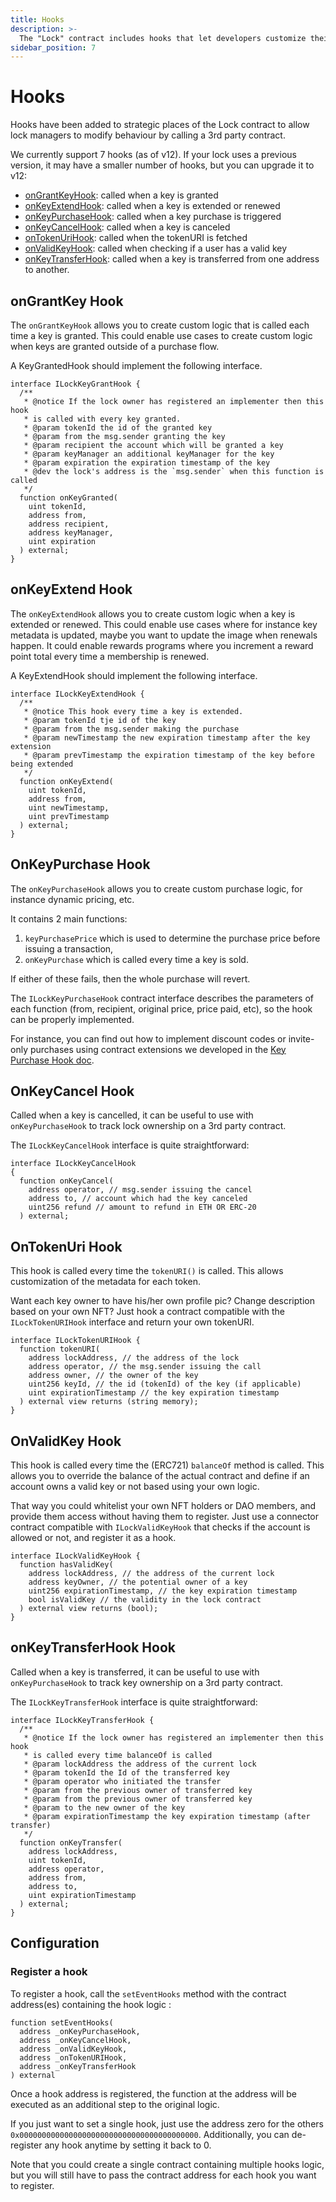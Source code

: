 ```yaml
---
title: Hooks
description: >-
  The "Lock" contract includes hooks that let developers customize their behavior.
sidebar_position: 7
---
```


# Hooks

Hooks have been added to strategic places of the Lock contract to allow lock managers to modify behaviour by calling a 3rd party contract.

We currently support 7 hooks (as of v12). If your lock uses a previous version, it may have a smaller number of hooks, but you can upgrade it to v12:

- <a href="#ongrantkey-hook">onGrantKeyHook</a>: called when a key is granted
- <a href="#onkeyextend-hook">onKeyExtendHook</a>: called when a key is extended or renewed
- <a href="#onkeypurchase-hook">onKeyPurchaseHook</a>: called when a key purchase is triggered
- <a href="#onkeycancel-hook">onKeyCancelHook</a>: called when a key is canceled
- <a href="#ontokenuri-hook">onTokenUriHook</a>: called when the tokenURI is fetched
- <a href="#onvalidkey-hook">onValidKeyHook</a>: called when checking if a user has a valid key
- <a href="#onkeytransferhook-hook">onKeyTransferHook</a>: called when a key is transferred from one address to another.

## onGrantKey Hook

The `onGrantKeyHook` allows you to create custom logic that is called each time a key is granted. This could enable use cases to create custom logic when keys are granted outside of a purchase flow.

A KeyGrantedHook should implement the following interface.

```solidity
interface ILockKeyGrantHook {
  /**
   * @notice If the lock owner has registered an implementer then this hook
   * is called with every key granted.
   * @param tokenId the id of the granted key
   * @param from the msg.sender granting the key
   * @param recipient the account which will be granted a key
   * @param keyManager an additional keyManager for the key
   * @param expiration the expiration timestamp of the key
   * @dev the lock's address is the `msg.sender` when this function is called
   */
  function onKeyGranted(
    uint tokenId,
    address from,
    address recipient,
    address keyManager,
    uint expiration
  ) external;
}
```

## onKeyExtend Hook

The `onKeyExtendHook` allows you to create custom logic when a key is extended or renewed. This could enable use cases where for instance key metadata is updated, maybe you want to update the image when renewals happen. It could enable rewards programs where you increment a reward point total every time a membership is renewed.

A KeyExtendHook should implement the following interface.

```solidity
interface ILockKeyExtendHook {
  /**
   * @notice This hook every time a key is extended.
   * @param tokenId tje id of the key
   * @param from the msg.sender making the purchase
   * @param newTimestamp the new expiration timestamp after the key extension
   * @param prevTimestamp the expiration timestamp of the key before being extended
   */
  function onKeyExtend(
    uint tokenId,
    address from,
    uint newTimestamp,
    uint prevTimestamp
  ) external;
}
```

## OnKeyPurchase Hook

The `onKeyPurchaseHook` allows you to create custom purchase logic, for instance dynamic pricing, etc.

It contains 2 main functions:

1. `keyPurchasePrice` which is used to determine the purchase price before issuing a transaction,
2. `onKeyPurchase` which is called every time a key is sold.

If either of these fails, then the whole purchase will revert.

The `ILockKeyPurchaseHook` contract interface describes the parameters of each function (from, recipient, original price, price paid, etc), so the hook can be properly implemented.

For instance, you can find out how to implement discount codes or invite-only purchases using contract extensions we developed in the [Key Purchase Hook doc](../../tutorials/smart-contracts/hooks/the-key-purchase-hook/).

## OnKeyCancel Hook

Called when a key is cancelled, it can be useful to use with `onKeyPurchaseHook` to track lock ownership on a 3rd party contract.

The `ILockKeyCancelHook` interface is quite straightforward:

```solidity
interface ILockKeyCancelHook
{
  function onKeyCancel(
    address operator, // msg.sender issuing the cancel
    address to, // account which had the key canceled
    uint256 refund // amount to refund in ETH OR ERC-20
  ) external;
```

## OnTokenUri Hook

This hook is called every time the `tokenURI()` is called. This allows customization of the metadata for each token.

Want each key owner to have his/her own profile pic? Change description based on your own NFT? Just hook a contract compatible with the `ILockTokenURIHook` interface and return your own tokenURI.

```solidity
interface ILockTokenURIHook {
  function tokenURI(
    address lockAddress, // the address of the lock
    address operator, // the msg.sender issuing the call
    address owner, // the owner of the key
    uint256 keyId, // the id (tokenId) of the key (if applicable)
    uint expirationTimestamp // the key expiration timestamp
  ) external view returns (string memory);
}
```

## OnValidKey Hook

This hook is called every time the (ERC721) `balanceOf` method is called. This allows you to override the balance of the actual contract and define if an account owns a valid key or not based using your own logic.

That way you could whitelist your own NFT holders or DAO members, and provide them access without having them to register. Just use a connector contract compatible with `ILockValidKeyHook` that checks if the account is allowed or not, and register it as a hook.

```solidity
interface ILockValidKeyHook {
  function hasValidKey(
    address lockAddress, // the address of the current lock
    address keyOwner, // the potential owner of a key
    uint256 expirationTimestamp, // the key expiration timestamp
    bool isValidKey // the validity in the lock contract
  ) external view returns (bool);
}
```

## onKeyTransferHook Hook

Called when a key is transferred, it can be useful to use with `onKeyPurchaseHook` to track key ownership on a 3rd party contract.

The `ILockKeyTransferHook` interface is quite straightforward:

```solidity
interface ILockKeyTransferHook {
  /**
   * @notice If the lock owner has registered an implementer then this hook
   * is called every time balanceOf is called
   * @param lockAddress the address of the current lock
   * @param tokenId the Id of the transferred key
   * @param operator who initiated the transfer
   * @param from the previous owner of transferred key
   * @param from the previous owner of transferred key
   * @param to the new owner of the key
   * @param expirationTimestamp the key expiration timestamp (after transfer)
   */
  function onKeyTransfer(
    address lockAddress,
    uint tokenId,
    address operator,
    address from,
    address to,
    uint expirationTimestamp
  ) external;
}
```

## Configuration

### Register a hook

To register a hook, call the `setEventHooks` method with the contract address(es) containing the hook logic :

```solidity
function setEventHooks(
  address _onKeyPurchaseHook,
  address _onKeyCancelHook,
  address _onValidKeyHook,
  address _onTokenURIHook,
  address _onKeyTransferHook
) external
```

Once a hook address is registered, the function at the address will be executed as an additional step to the original logic.

If you just want to set a single hook, just use the address zero for the others `0x0000000000000000000000000000000000000000`. Additionally, you can de-register any hook anytime by setting it back to 0.

Note that you could create a single contract containing multiple hooks logic, but you will still have to pass the contract address for each hook you want to register.
